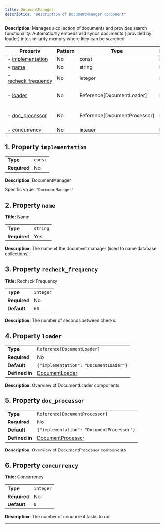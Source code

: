 ```yaml
---
title: DocumentManager
description: "Description of DocumentManager component"
---
```


**Description:** Manages a collection of documents and provides search functionality. Automatically embeds and syncs documents (
provided by loader) into similarity memory where they can be searched.

| Property                                   | Pattern | Type                         | Deprecated | Definition                                 | Title/Description                        |
| ------------------------------------------ | ------- | ---------------------------- | ---------- | ------------------------------------------ | ---------------------------------------- |
| - [implementation](#implementation )       | No      | const                        | No         | -                                          | DocumentManager                          |
| + [name](#name )                           | No      | string                       | No         | -                                          | Name                                     |
| - [recheck_frequency](#recheck_frequency ) | No      | integer                      | No         | -                                          | Recheck Frequency                        |
| - [loader](#loader )                       | No      | Reference[DocumentLoader]    | No         | In [DocumentLoader](/docs/components/documentloader/overview)    | Overview of DocumentLoader components    |
| - [doc_processor](#doc_processor )         | No      | Reference[DocumentProcessor] | No         | In [DocumentProcessor](/docs/components/documentprocessor/overview) | Overview of DocumentProcessor components |
| - [concurrency](#concurrency )             | No      | integer                      | No         | -                                          | Concurrency                              |

## <a name="implementation"></a>1. Property `implementation`

|              |         |
| ------------ | ------- |
| **Type**     | `const` |
| **Required** | No      |

**Description:** DocumentManager

Specific value: `"DocumentManager"`

## <a name="name"></a>2. Property `name`

**Title:** Name

|              |          |
| ------------ | -------- |
| **Type**     | `string` |
| **Required** | Yes      |

**Description:** The name of the document manager (used to name database collections).

## <a name="recheck_frequency"></a>3. Property `recheck_frequency`

**Title:** Recheck Frequency

|              |           |
| ------------ | --------- |
| **Type**     | `integer` |
| **Required** | No        |
| **Default**  | `60`      |

**Description:** The number of seconds between checks.

## <a name="loader"></a>4. Property `loader`

|                |                                        |
| -------------- | -------------------------------------- |
| **Type**       | `Reference[DocumentLoader]`            |
| **Required**   | No                                     |
| **Default**    | `{"implementation": "DocumentLoader"}` |
| **Defined in** | [DocumentLoader](/docs/components/documentloader/overview)   |

**Description:** Overview of DocumentLoader components

## <a name="doc_processor"></a>5. Property `doc_processor`

|                |                                           |
| -------------- | ----------------------------------------- |
| **Type**       | `Reference[DocumentProcessor]`            |
| **Required**   | No                                        |
| **Default**    | `{"implementation": "DocumentProcessor"}` |
| **Defined in** | [DocumentProcessor](/docs/components/documentprocessor/overview)   |

**Description:** Overview of DocumentProcessor components

## <a name="concurrency"></a>6. Property `concurrency`

**Title:** Concurrency

|              |           |
| ------------ | --------- |
| **Type**     | `integer` |
| **Required** | No        |
| **Default**  | `8`       |

**Description:** The number of concurrent tasks to run.

----------------------------------------------------------------------------------------------------------------------------
